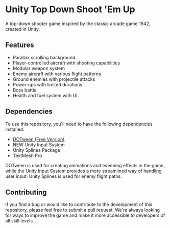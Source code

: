 # Unity Top Down Shoot 'Em Up

A top-down shooter game inspired by the classic arcade game 1942, created in Unity.

## Features

- Parallax scrolling background
- Player-controlled aircraft with shooting capabilities
- Modular weapon system
- Enemy aircraft with various flight patterns
- Ground enemies with projectile attacks
- Power-ups with limited durations
- Boss battle
- Health and fuel system with UI

## Dependencies

To use this repository, you'll need to have the following dependencies installed:

- [DOTween (Free Version)](https://assetstore.unity.com/packages/tools/animation/dotween-hotween-v2-27676)
- NEW Unity Input System
- Unity Splines Package
- TextMesh Pro

DOTween is used for creating animations and tweening effects in the game, while the Unity Input System provides a more streamlined way of handling user input. Unity Splines is used
for enemy flight paths.

## Contributing

If you find a bug or would like to contribute to the development of this repository, please feel free to submit a pull request. We're always looking for ways to improve the game and make it more accessible to developers of all skill levels.
